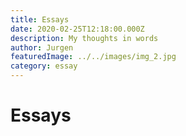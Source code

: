 ```yaml
---
title: Essays
date: 2020-02-25T12:18:00.000Z
description: My thoughts in words
author: Jurgen
featuredImage: ../../images/img_2.jpg
category: essay
---
```


# Essays

<!--[The Autotelic Founder](/essay1) -->

<!--[Do-ism: Process driven planning](/essay2)  

[How to End this (and future) pandemic(s)](/essay3)  

[Dark Health Economies](/essay7)

[Are we inherently evil?](/essay4)  

[Intuition is the ultimate mastery](/essay5)

[Our personal simulation](/essay6)  

[Cyborg-ing 2020](/essay8) 

[Hypochondriacism](/essay9)

[Life expectancy in the 21st century](/essay10)






